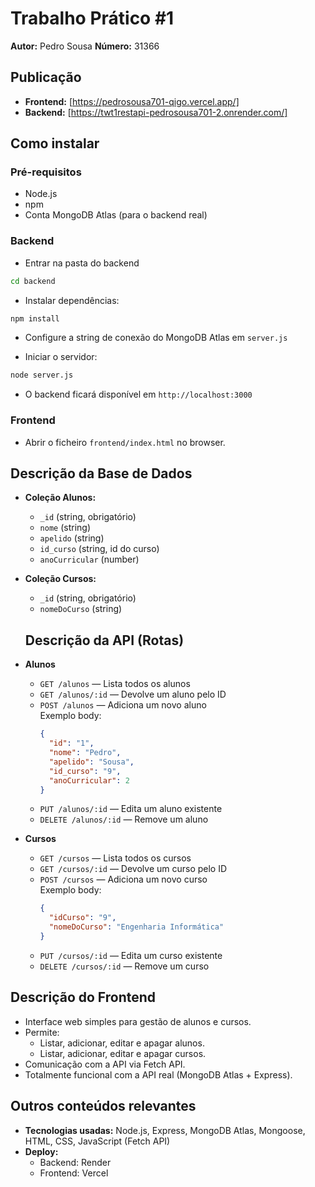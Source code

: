 # Trabalho Prático #1

**Autor:** Pedro Sousa
**Número:** 31366

## Publicação

- **Frontend:** [https://pedrosousa701-qigo.vercel.app/]
- **Backend:** [https://twt1restapi-pedrosousa701-2.onrender.com/]

## Como instalar

### Pré-requisitos
- Node.js
- npm
- Conta MongoDB Atlas (para o backend real)

### Backend

- Entrar na pasta do backend 

```sh
cd backend 
```
- Instalar dependências:
```sh
npm install
```
- Configure a string de conexão do MongoDB Atlas em `server.js`

- Iniciar o servidor:
```sh
node server.js
```
- O backend ficará disponível em `http://localhost:3000`

### Frontend

- Abrir o ficheiro `frontend/index.html` no browser.

## Descrição da Base de Dados

- **Coleção Alunos:**
  - `_id` (string, obrigatório)
  - `nome` (string)
  - `apelido` (string)
  - `id_curso` (string, id do curso)
  - `anoCurricular` (number)

- **Coleção Cursos:**
  - `_id` (string, obrigatório)
  - `nomeDoCurso` (string)

  ## Descrição da API (Rotas)

- **Alunos**
  - `GET /alunos` — Lista todos os alunos
  - `GET /alunos/:id` — Devolve um aluno pelo ID
  - `POST /alunos` — Adiciona um novo aluno  
    Exemplo body:
    ```json
    {
      "id": "1",
      "nome": "Pedro",
      "apelido": "Sousa",
      "id_curso": "9",
      "anoCurricular": 2
    }
    ```
  - `PUT /alunos/:id` — Edita um aluno existente
  - `DELETE /alunos/:id` — Remove um aluno

- **Cursos**
  - `GET /cursos` — Lista todos os cursos
  - `GET /cursos/:id` — Devolve um curso pelo ID
  - `POST /cursos` — Adiciona um novo curso  
    Exemplo body:
    ```json
    {
      "idCurso": "9",
      "nomeDoCurso": "Engenharia Informática"
    }
    ```
  - `PUT /cursos/:id` — Edita um curso existente
  - `DELETE /cursos/:id` — Remove um curso

## Descrição do Frontend

- Interface web simples para gestão de alunos e cursos.
- Permite:
  - Listar, adicionar, editar e apagar alunos.
  - Listar, adicionar, editar e apagar cursos.
- Comunicação com a API via Fetch API.
- Totalmente funcional com a API real (MongoDB Atlas + Express).

## Outros conteúdos relevantes

- **Tecnologias usadas:** Node.js, Express, MongoDB Atlas, Mongoose, HTML, CSS, JavaScript (Fetch API)
- **Deploy:**  
  - Backend: Render  
  - Frontend: Vercel
